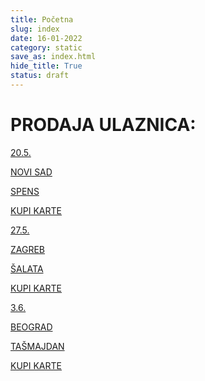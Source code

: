 ```yaml
---
title: Početna
slug: index
date: 16-01-2022
category: static
save_as: index.html
hide_title: True
status: draft
---
```


<div class="container">
	<h1>PRODAJA ULAZNICA:</h1>
	<div id="flipdown" class="flipdown flipdown__theme-light"> </div>
</div>

<div class="concerts">
	<a href="https://tickets.rs/tour/buc_kesidi_238" class="concert" target="_blank">
		<p class='date'>20.5.</p>
		<p class='city'>NOVI SAD</p>
		<p class='venue'>SPENS</p>
		<p class="btn">KUPI KARTE</p>
	</a>
	<a href="https://www.eventim.hr/hr/ulaznice/buc-kesidi-at-src-salata-zagreb-600218/event.html" class="concert" target="_blank">
		<p class='date'>27.5.</p>
		<p class='city'>ZAGREB</p>
		<p class='venue'>ŠALATA</p>
		<p class="btn">KUPI KARTE</p>
	</a>
	<a href="https://tickets.efinity.rs/CardType/EventInfo?cardTypeId=30469" class="concert" target="_blank">
		<p class='date'>3.6.</p>
		<p class='city'>BEOGRAD</p>
		<p class='venue'>TAŠMAJDAN</p>
		<p class="btn">KUPI KARTE</p>
	</a>
</div>
